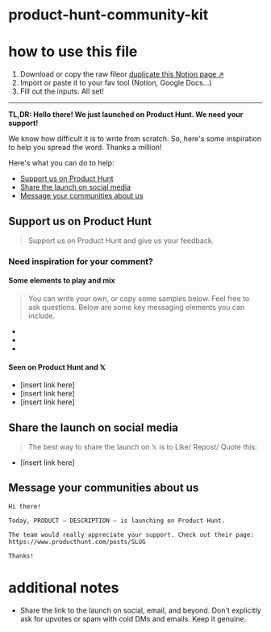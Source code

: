# product-hunt-community-kit

# how to use this file

1. Download or copy the raw fileor [duplicate this Notion page ↗︎](https://fmerian.notion.site/Product-Hunt-Community-Kit-3a5c0e65e6fc44d7b1e4662417eb121c?pvs=4)
2. Import or paste it to your fav tool (Notion, Google Docs...)
3. Fill out the inputs. All set!

---

**TL,DR: Hello there! We just launched on Product Hunt. We need your support!**

We know how difficult it is to write from scratch. So, here's some inspiration to help you spread the word. Thanks a million!

Here's what you can do to help:

- [Support us on Product Hunt](#support-us-on-product-hunt)
- [Share the launch on social media](#share-the-launch-on-social-media)
- [Message your communities about us](#message-your-communities-about-us)

## Support us on Product Hunt

> Support us on Product Hunt and give us your feedback.

### Need inspiration for your comment?

#### Some elements to play and mix

> You can write your own, or copy some samples below. Feel free to ask questions. Below are some key messaging elements you can include.

- 
- 
- 

#### Seen on Product Hunt and 𝕏
- [insert link here]
- [insert link here]
- [insert link here]

## Share the launch on social media

> The best way to share the launch on 𝕏 is to Like/ Repost/ Quote this:

- [insert link here]

## Message your communities about us

```
Hi there!

Today, PRODUCT — DESCRIPTION — is launching on Product Hunt.

The team would really appreciate your support. Check out their page:
https://www.producthunt.com/posts/SLUG

Thanks!
```

# additional notes

- Share the link to the launch on social, email, and beyond. Don't explicitly ask for upvotes or spam with cold DMs and emails. Keep it genuine.
